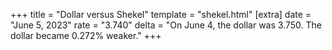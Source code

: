 +++
title = "Dollar versus Shekel"
template = "shekel.html"
[extra]
date = "June  5, 2023"
rate = "3.740"
delta = "On June  4, the dollar was 3.750. The dollar became 0.272% weaker."
+++
